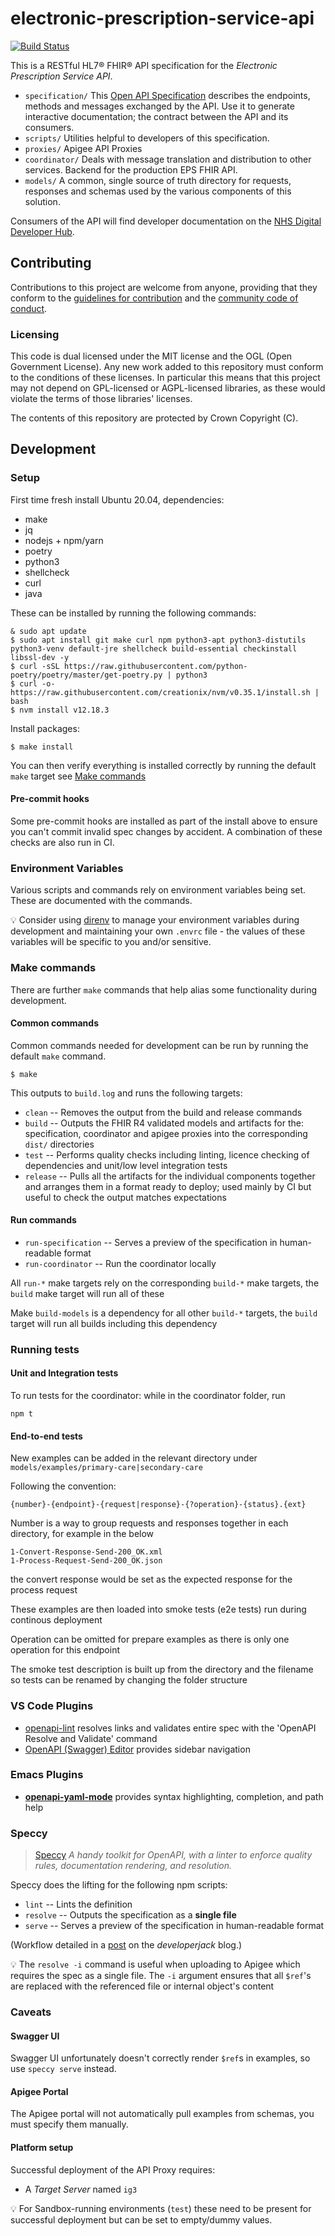 # electronic-prescription-service-api

[![Build Status](https://dev.azure.com/NHSD-APIM/API%20Platform/_apis/build/status/NHSDigital.electronic-prescription-service-api?branchName=master)](https://dev.azure.com/NHSD-APIM/API%20Platform/_build/latest?definitionId=7&branchName=master)

This is a RESTful HL7® FHIR® API specification for the *Electronic Prescription Service API*.

* `specification/` This [Open API Specification](https://swagger.io/docs/specification/about/) describes the endpoints, methods and messages exchanged by the API. Use it to generate interactive documentation; the contract between the API and its consumers.
* `scripts/` Utilities helpful to developers of this specification.
* `proxies/` Apigee API Proxies
* `coordinator/` Deals with message translation and distribution to other services. Backend for the production EPS FHIR API.
* `models/` A common, single source of truth directory for requests, responses and schemas used by the various components of this solution.

Consumers of the API will find developer documentation on the [NHS Digital Developer Hub](https://emea-demo8-nhsdportal.apigee.io/).

## Contributing
Contributions to this project are welcome from anyone, providing that they conform to the [guidelines for contribution](https://github.com/NHSDigital/electronic-prescription-service-api/blob/master/CONTRIBUTING.md) and the [community code of conduct](https://github.com/NHSDigital/electronic-prescription-service-api/blob/master/CODE_OF_CONDUCT.md).

### Licensing
This code is dual licensed under the MIT license and the OGL (Open Government License). Any new work added to this repository must conform to the conditions of these licenses. In particular this means that this project may not depend on GPL-licensed or AGPL-licensed libraries, as these would violate the terms of those libraries' licenses.

The contents of this repository are protected by Crown Copyright (C).

## Development


### Setup

First time fresh install Ubuntu 20.04, dependencies:

* make
* jq
* nodejs + npm/yarn
* poetry
* python3
* shellcheck
* curl
* java

These can be installed by running the following commands:

```
& sudo apt update
$ sudo apt install git make curl npm python3-apt python3-distutils python3-venv default-jre shellcheck build-essential checkinstall libssl-dev -y
$ curl -sSL https://raw.githubusercontent.com/python-poetry/poetry/master/get-poetry.py | python3
$ curl -o- https://raw.githubusercontent.com/creationix/nvm/v0.35.1/install.sh | bash
$ nvm install v12.18.3
```

Install packages:

```
$ make install
```

You can then verify everything is installed correctly by running the default `make` target see [Make commands](#make-commands)

#### Pre-commit hooks
Some pre-commit hooks are installed as part of the install above to ensure you can't commit invalid spec changes by accident. A combination of these checks are also run in CI.

### Environment Variables
Various scripts and commands rely on environment variables being set. These are documented with the commands.

:bulb: Consider using [direnv](https://direnv.net/) to manage your environment variables during development and maintaining your own `.envrc` file - the values of these variables will be specific to you and/or sensitive.

### Make commands
There are further `make` commands that help alias some functionality during development.

#### Common commands
Common commands needed for development can be run by running the default `make` command. 

```
$ make
```

This outputs to `build.log` and runs the following targets:

 * `clean` -- Removes the output from the build and release commands
 * `build` -- Outputs the FHIR R4 validated models and artifacts for the: specification, coordinator and apigee proxies into the corresponding `dist/` directories
 * `test` -- Performs quality checks including linting, licence checking of dependencies and unit/low level integration tests
 * `release` -- Pulls all the artifacts for the individual components together and arranges them in a format ready to deploy; used mainly by CI but useful to check the output matches expectations
   
#### Run commands
 * `run-specification` -- Serves a preview of the specification in human-readable format
 * `run-coordinator` -- Run the coordinator locally

All `run-*` make targets rely on the corresponding `build-*` make targets, the `build` make target will run all of these

Make `build-models` is a dependency for all other `build-*` targets, the `build` target will run all builds including this dependency

### Running tests
#### Unit and Integration tests
To run tests for the coordinator: while in the coordinator folder, run
```
npm t
```

#### End-to-end tests
New examples can be added in the relevant directory under `models/examples/primary-care|secondary-care`

Following the convention:

`{number}-{endpoint}-{request|response}-{?operation}-{status}.{ext}`

Number is a way to group requests and responses together in each directory, for example in the below 

```
1-Convert-Response-Send-200_OK.xml
1-Process-Request-Send-200_OK.json
```

the convert response would be set as the expected response for the process request

These examples are then loaded into smoke tests (e2e tests) run during continous deployment

Operation can be omitted for prepare examples as there is only one operation for this endpoint

The smoke test description is built up from the directory and the filename so tests can be renamed by changing the folder structure

### VS Code Plugins

 * [openapi-lint](https://marketplace.visualstudio.com/items?itemName=mermade.openapi-lint) resolves links and validates entire spec with the 'OpenAPI Resolve and Validate' command
 * [OpenAPI (Swagger) Editor](https://marketplace.visualstudio.com/items?itemName=42Crunch.vscode-openapi) provides sidebar navigation


### Emacs Plugins

 * [**openapi-yaml-mode**](https://github.com/esc-emacs/openapi-yaml-mode) provides syntax highlighting, completion, and path help

### Speccy

> [Speccy](http://speccy.io/) *A handy toolkit for OpenAPI, with a linter to enforce quality rules, documentation rendering, and resolution.*

Speccy does the lifting for the following npm scripts:

 * `lint` -- Lints the definition
 * `resolve` -- Outputs the specification as a **single file**
 * `serve` -- Serves a preview of the specification in human-readable format

(Workflow detailed in a [post](https://developerjack.com/blog/2018/maintaining-large-design-first-api-specs/) on the *developerjack* blog.)

:bulb: The `resolve -i` command is useful when uploading to Apigee which requires the spec as a single file. The `-i` argument ensures that all `$ref`'s are replaced with the referenced file or internal object's content

### Caveats

#### Swagger UI
Swagger UI unfortunately doesn't correctly render `$ref`s in examples, so use `speccy serve` instead.

#### Apigee Portal
The Apigee portal will not automatically pull examples from schemas, you must specify them manually.

#### Platform setup
Successful deployment of the API Proxy requires:

 * A *Target Server* named `ig3`

:bulb: For Sandbox-running environments (`test`) these need to be present for successful deployment but can be set to empty/dummy values.
